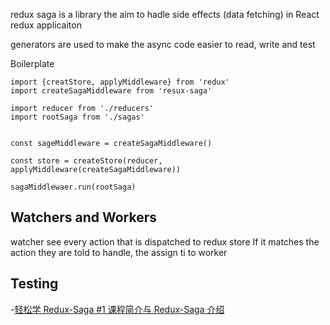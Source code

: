 

redux saga is a library the aim to hadle side effects (data fetching) in React redux applicaiton

generators are used to make the async code easier to read, write and test

Boilerplate
```
import {creatStore, applyMiddleware} from 'redux'
import createSagaMiddleware from 'resux-saga'

import reducer from './reducers'
import rootSaga from './sagas'


const sageMiddleware = createSagaMiddleware()

const store = createStore(reducer, applyMiddleware(createSagaMiddleware))

sagaMiddlewaer.run(rootSaga)
```

## Watchers and Workers
watcher see every action that is dispatched to redux store
If it matches the action they are told to handle, the assign ti to worker




## Testing


-[轻松学 Redux-Saga #1 课程简介与 Redux-Saga 介绍]()